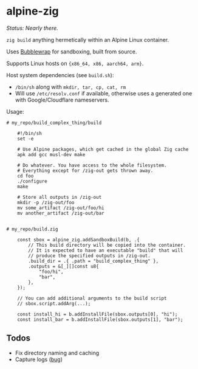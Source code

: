# alpine-zig

*Status: Nearly there.*

`zig build` anything hermetically within an Alpine Linux container.

Uses [Bubblewrap](https://github.com/containers/bubblewrap) for sandboxing,
built from source.

Supports Linux hosts on `{x86_64, x86, aarch64, arm}`.

Host system dependencies (see `build.sh`):
* `/bin/sh` along with `mkdir, tar, cp, cat, rm`
* Will use `/etc/resolv.conf` if available, otherwise uses a generated one
  with Google/Cloudflare nameservers.

Usage:

```
# my_repo/build_complex_thing/build

    #!/bin/sh
    set -e

    # Use Alpine packages, which get cached in the global Zig cache
    apk add gcc musl-dev make

    # Do whatever. You have access to the whole filesystem.
    # Everything except for /zig-out gets thrown away.
    cd foo
    ./configure
    make
    
    # Store all outputs in /zig-out
    mkdir -p /zig-out/foo
    mv some_artifact /zig-out/foo/hi
    mv another_artifact /zig-out/bar


# my_repo/build.zig

    const sbox = alpine_zig.addSandboxBuild(b, .{
        // This build directory will be copied into the container.
        // It is expected to have an executable "build" that will
        // produce the specified outputs in /zig-out.
        .build_dir = .{ .path = "build_complex_thing" },
        .outputs = &[_][]const u8{
            "foo/hi",
            "bar",
        },
    });

    // You can add additional arguments to the build script
    // sbox.script.addArg(...);

    const install_hi = b.addInstallFile(sbox.outputs[0], "hi");
    const install_bar = b.addInstallFile(sbox.outputs[1], "bar");
```

## Todos

* Fix directory naming and caching
* Capture logs ([bug](https://github.com/ziglang/zig/issues/17715))
